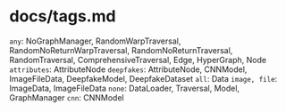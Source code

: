 # docs/tags.md

`any`: NoGraphManager, RandomWarpTraversal, RandomNoReturnWarpTraversal, RandomNoReturnTraversal, RandomTraversal, ComprehensiveTraversal, Edge, HyperGraph, Node
`attributes`: AttributeNode
`deepfakes`: AttributeNode, CNNModel, ImageFileData, DeepfakeModel, DeepfakeDataset
`all`: Data
`image, file`: ImageData, ImageFileData
`none`: DataLoader, Traversal, Model, GraphManager
`cnn`: CNNModel
